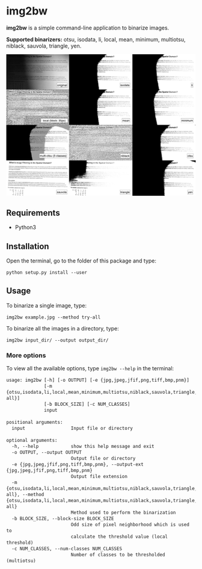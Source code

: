 # img2bw

**img2bw** is a simple command-line application to binarize images.

**Supported binarizers:** otsu, isodata, li, local, mean, minimum, multiotsu, niblack, sauvola, triangle, yen.

![](https://raw.githubusercontent.com/salvacarrion/img2bw/master/data/readme/montaje_small.jpg)


## Requirements

- Python3


## Installation

Open the terminal, go to the folder of this package and type:

```
python setup.py install --user
```


## Usage


To binarize a single image, type:

```
img2bw example.jpg --method try-all
```

To binarize all the images in a directory, type:

```
img2bw input_dir/ --output output_dir/
```


### More options

To view all the available options, type `img2bw --help` in the terminal:

```
usage: img2bw [-h] [-o OUTPUT] [-e {jpg,jpeg,jfif,png,tiff,bmp,pnm}]
              [-m {otsu,isodata,li,local,mean,minimum,multiotsu,niblack,sauvola,triangle,yen,try-all}]
              [-b BLOCK_SIZE] [-c NUM_CLASSES]
              input

positional arguments:
  input                 Input file or directory

optional arguments:
  -h, --help            show this help message and exit
  -o OUTPUT, --output OUTPUT
                        Output file or directory
  -e {jpg,jpeg,jfif,png,tiff,bmp,pnm}, --output-ext {jpg,jpeg,jfif,png,tiff,bmp,pnm}
                        Output file extension
  -m {otsu,isodata,li,local,mean,minimum,multiotsu,niblack,sauvola,triangle,yen,try-all}, --method {otsu,isodata,li,local,mean,minimum,multiotsu,niblack,sauvola,triangle,yen,try-all}
                        Method used to perform the binarization
  -b BLOCK_SIZE, --block-size BLOCK_SIZE
                        Odd size of pixel neighborhood which is used to
                        calculate the threshold value (local threshold)
  -c NUM_CLASSES, --num-classes NUM_CLASSES
                        Number of classes to be thresholded (multiotsu)
```

